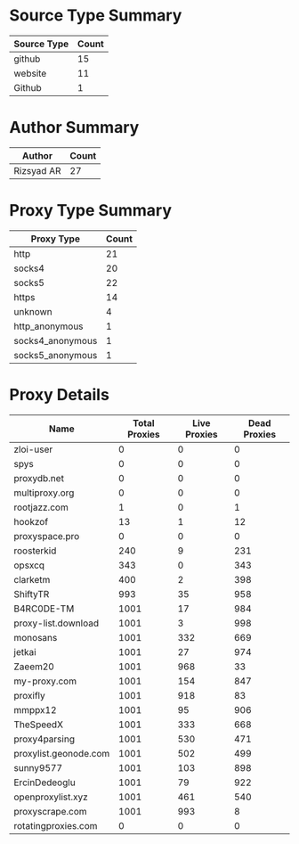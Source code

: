 # Source Type Summary

| Source Type | Count |
|-------------|-------|
| github | 15 |
| website | 11 |
| Github | 1 |


# Author Summary

| Author | Count |
|--------|-------|
| Rizsyad AR | 27 |


# Proxy Type Summary

| Proxy Type | Count |
|------------|-------|
| http | 21 |
| socks4 | 20 |
| socks5 | 22 |
| https | 14 |
| unknown | 4 |
| http_anonymous | 1 |
| socks4_anonymous | 1 |
| socks5_anonymous | 1 |


# Proxy Details

| Name | Total Proxies | Live Proxies | Dead Proxies |
|------|---------------|--------------|---------------|
| zloi-user | 0 | 0 | 0 |
| spys | 0 | 0 | 0 |
| proxydb.net | 0 | 0 | 0 |
| multiproxy.org | 0 | 0 | 0 |
| rootjazz.com | 1 | 0 | 1 |
| hookzof | 13 | 1 | 12 |
| proxyspace.pro | 0 | 0 | 0 |
| roosterkid | 240 | 9 | 231 |
| opsxcq | 343 | 0 | 343 |
| clarketm | 400 | 2 | 398 |
| ShiftyTR | 993 | 35 | 958 |
| B4RC0DE-TM | 1001 | 17 | 984 |
| proxy-list.download | 1001 | 3 | 998 |
| monosans | 1001 | 332 | 669 |
| jetkai | 1001 | 27 | 974 |
| Zaeem20 | 1001 | 968 | 33 |
| my-proxy.com | 1001 | 154 | 847 |
| proxifly | 1001 | 918 | 83 |
| mmppx12 | 1001 | 95 | 906 |
| TheSpeedX | 1001 | 333 | 668 |
| proxy4parsing | 1001 | 530 | 471 |
| proxylist.geonode.com | 1001 | 502 | 499 |
| sunny9577 | 1001 | 103 | 898 |
| ErcinDedeoglu | 1001 | 79 | 922 |
| openproxylist.xyz | 1001 | 461 | 540 |
| proxyscrape.com | 1001 | 993 | 8 |
| rotatingproxies.com | 0 | 0 | 0 |
